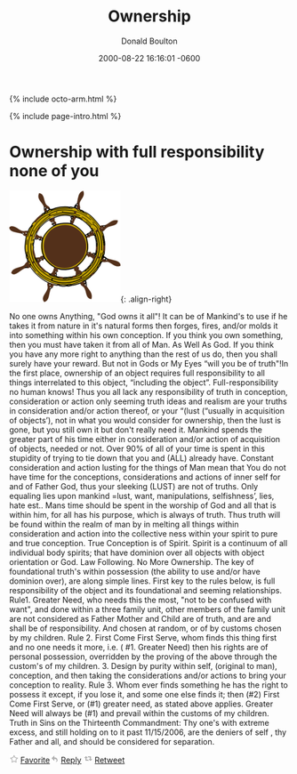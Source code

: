 ﻿---
layout: single
title: "Ownership"
permalink: /posts/2000-08-22-post-Ownership/
date: 2000-08-22 16:16:01 -0600
last_modified_at: 2018-07-10T12:42:38-04:00
search: true
author: Donald Boulton
author_profile: true
tags:
  - Ownership
category:
  - Creation

toc: true
toc_label: "Page Contents"

read_time: true
comments: true
share: true
related: true
adds: true
reviews: false
reviews-sidebar: true
anchor: true
excerpt: "Mankind Owns nothing God owns Everything."
support: [adds, cookies, anchor]
image-slider: /assets/images/pages/ownership-law.jpg
image-slider-thumb: /assets/images/pages/ownership-law-320.jpg
image:
  cover: true
  path: &image /assets/images/pages/ownership-law.jpg
  feature: *image
  thumbnail: /assets/images/pages/ownership-law-320.jpg
header:
  image: /assets/images/pages/ownership-law-1200.jpg
  teaser: /assets/images/pages/ownership-law-320.jpg
github_editme_path: donaldboulton/bibwoe/blob/master/_posts/2000-08-22-post-Ownership.md
---

{% include octo-arm.html %}

{% include page-intro.html %}

# Ownership with full responsibility none of you

![Ownership](/assets/images/pages/ownership.png){: .align-right}

No one owns Anything, "God owns it all"! It can be of Mankind's to use if he takes it from nature in it's natural forms then forges, fires, and/or molds it into something within his own conception. If you think you own something, then you must have taken it from all of Man. As Well As God. If you think you have any more right to anything than the rest of us do, then you shall surely have your reward. But not in Gods or My Eyes “will you be of truth"!In the first place, ownership of an object requires full responsibility to all things interrelated to this object, “including the object”. Full-responsibility no human knows! Thus you all lack any responsibility of truth in conception, consideration or action only seeming truth ideas and realism are your truths in consideration and/or action thereof, or your “(lust (“usually in acquisition of objects’), not in what you would consider for ownership, then the lust is gone, but you still own it but don't really need it. Mankind spends the greater part of his time either in consideration and/or action of acquisition of objects, needed or not. Over 90% of all of your time is spent in this stupidity of trying to tie down that you and (ALL) already have. Constant consideration and action lusting for the things of Man mean that You do not have time for the conceptions, considerations and actions of inner self for and of Father God, thus your sleeking (LUST) are not of truths. Only equaling lies upon mankind =lust, want, manipulations, selfishness’, lies, hate est.. Mans time should be spent in the worship of God and all that is within him, for all has his purpose, which is always of truth. Thus truth will be found within the realm of man by in melting all things within consideration and action into the collective ness within your spirit to pure and true conception. True Conception is of Spirit. Spirit is a continuum of all individual body spirits; that have dominion over all objects with object orientation or God. Law Following. No More Ownership. The key of foundational truth's within possession (the ability to use and/or have dominion over), are along simple lines. First key to the rules below, is full responsibility of the object and its foundational and seeming relationships. Rule1\. Greater Need, who needs this the most, "not to be confused with want", and done within a three family unit, other members of the family unit are not considered as Father Mother and Child are of truth, and are and shall be of responsibility. And chosen at random, or of by customs chosen by my children. Rule 2\. First Come First Serve, whom finds this thing first and no one needs it more, i.e. ( #1\. Greater Need) then his rights are of personal possession, overridden by the proving of the above through the custom's of my children. 3\. Design by purity within self, (original to man), conception, and then taking the considerations and/or actions to bring your conception to reality. Rule 3\. Whom ever finds something he has the right to possess it except, if you lose it, and some one else finds it; then (#2) First Come First Serve, or (#1) greater need, as stated above applies. Greater Need will always be (#1) and prevail within the customs of my children. Truth in Sins on the Thirteenth Commandment: Thy one's with extreme excess, and still holding on to it past 11/15/2006, are the deniers of self , thy Father and all, and should be considered for separation.

[![Favorite](/assets/images/pages/favorite.png)](https://twitter.com/intent/favorite?tweet_id=145116818707714048 "Favorite") [Favorite](https://twitter.com/intent/favorite?tweet_id=145116818707714048 "Favorite")[![Reply](/assets/images/pages/reply.png)](https://twitter.com/intent/tweet?in_reply_to=145116818707714048 "Reply") [Reply](https://twitter.com/intent/tweet?in_reply_to=145116818707714048 "Reply") [![Retweet](/assets/images/pages/retweet.png)](http://twitter.com/intent/retweet?tweet_id=145116818707714048 "Retweet") [Retweet](https://twitter.com/intent/retweet?tweet_id=145116818707714048 "Retweet")
